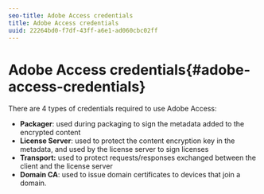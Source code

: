 ```yaml
---
seo-title: Adobe Access credentials
title: Adobe Access credentials
uuid: 22264bd0-f7df-43ff-a6e1-ad060cbc02ff
---
```


# Adobe Access credentials{#adobe-access-credentials}

There are 4 types of credentials required to use Adobe Access:

* **Packager**: used during packaging to sign the metadata added to the encrypted content 
* **License Server**: used to protect the content encryption key in the metadata, and used by the license server to sign licenses 
* **Transport:** used to protect requests/responses exchanged between the client and the license server 
* **Domain CA**: used to issue domain certificates to devices that join a domain.

